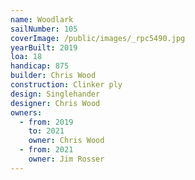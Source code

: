```yaml
---
name: Woodlark
sailNumber: 105
coverImage: /public/images/_rpc5490.jpg
yearBuilt: 2019
loa: 18
handicap: 875
builder: Chris Wood
construction: Clinker ply
design: Singlehander
designer: Chris Wood
owners:
  - from: 2019
    to: 2021
    owner: Chris Wood
  - from: 2021
    owner: Jim Rosser
---
```

